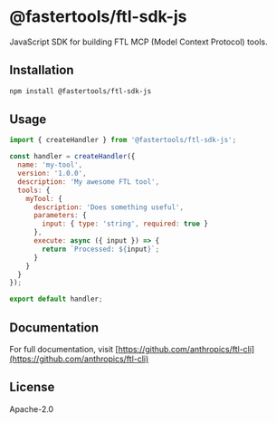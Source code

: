 # @fastertools/ftl-sdk-js

JavaScript SDK for building FTL MCP (Model Context Protocol) tools.

## Installation

```bash
npm install @fastertools/ftl-sdk-js
```

## Usage

```javascript
import { createHandler } from '@fastertools/ftl-sdk-js';

const handler = createHandler({
  name: 'my-tool',
  version: '1.0.0',
  description: 'My awesome FTL tool',
  tools: {
    myTool: {
      description: 'Does something useful',
      parameters: {
        input: { type: 'string', required: true }
      },
      execute: async ({ input }) => {
        return `Processed: ${input}`;
      }
    }
  }
});

export default handler;
```

## Documentation

For full documentation, visit [https://github.com/anthropics/ftl-cli](https://github.com/anthropics/ftl-cli)

## License

Apache-2.0